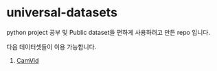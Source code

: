 # universal-datasets

python project 공부 및 Public dataset들 편하게 사용하려고 만든 repo 입니다.

다음 데이터셋들이 이용 가능합니다.

1. [CamVid](./udt/components/README.md)